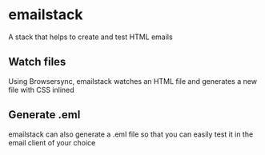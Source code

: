 # emailstack

A stack that helps to create and test HTML emails

## Watch files
Using Browsersync, emailstack watches an HTML file and generates a new file with CSS inlined

## Generate .eml
emailstack can also generate a .eml file so that you can easily test it in the email client of your choice
